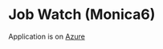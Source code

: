 # Job Watch (Monica6)

Application is on [Azure](https://polite-bay-067491603.azurestaticapps.net/) 

